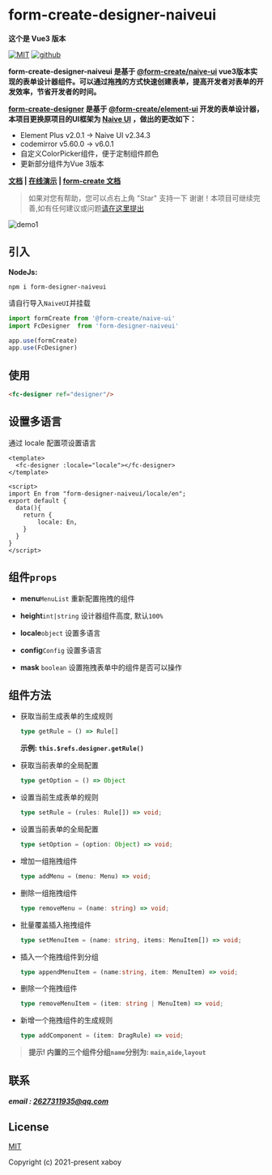 # form-create-designer-naiveui

**这个是 Vue3 版本**

[![MIT](https://img.shields.io/badge/License-MIT-yellow.svg)](https://github.com/SX-Code/form-designer-naiveui)
[![github](https://img.shields.io/badge/Author-sx-code-blue.svg)](https://github.com/SX-Code)

**form-create-designer-naiveui 是基于 [@form-create/naive-ui](https://github.com/xaboy/form-create) vue3版本实现的表单设计器组件。可以通过拖拽的方式快速创建表单，提高开发者对表单的开发效率，节省开发者的时间。**

**[form-create-designer](https://github.com/xaboy/form-create) 是基于 [@form-create/element-ui](https://github.com/xaboy/form-create) 开发的表单设计器，本项目更换原项目的UI框架为 [Naive UI](https://www.naiveui.com) ，做出的更改如下：**

- Element Plus v2.0.1 -> Naive UI v2.34.3
- codemirror v5.60.0 -> v6.0.1
- 自定义ColorPicker组件，便于定制组件颜色
- 更新部分组件为Vue 3版本

**[文档](http://designer.form-create.com/guide/) | [在线演示](http://8.130.38.57:81/form-designer/) | [form-create 文档](http://form-create.com/v3/guide/)**

> 如果对您有帮助，您可以点右上角 "Star" 支持一下 谢谢！本项目可继续完善,如有任何建议或问题[请在这里提出](https://github.com/SX-Code/form-designer-naiveui/issues)




![demo1](https://cdn.staticaly.com/gh/sx-code/tuchuang@master/form-create-designer/designer-review.png)

## 引入

**NodeJs:**

```shell
npm i form-designer-naiveui
```

请自行导入`NaiveUI`并挂载

```js
import formCreate from '@form-create/naive-ui'
import FcDesigner  from 'form-designer-naiveui'

app.use(formCreate)
app.use(FcDesigner)
```

## 使用

```html
<fc-designer ref="designer"/>
```

## 设置多语言
通过 locale 配置项设置语言

```vue
<template>
  <fc-designer :locale="locale"></fc-designer>
</template>

<script>
import En from "form-designer-naiveui/locale/en";
export default {
  data(){
    return {
        locale: En,
    }
  }
}
</script>
```

## 组件`props`

- **menu**`MenuList` 重新配置拖拽的组件

- **height**`int|string` 设计器组件高度, 默认`100%`

- **locale**`object` 设置多语言

- **config**`Config` 设置多语言

- **mask** `boolean` 设置拖拽表单中的组件是否可以操作

## 组件方法

- 获取当前生成表单的生成规则

    ```ts
    type getRule = () => Rule[]
    ```
  **示例: `this.$refs.designer.getRule()`**

- 获取当前表单的全局配置

    ```ts
    type getOption = () => Object
    ```

- 设置当前生成表单的规则

    ```ts
    type setRule = (rules: Rule[]) => void;
    ```

- 设置当前表单的全局配置

    ```ts
    type setOption = (option: Object) => void;
    ```

- 增加一组拖拽组件

    ```ts
    type addMenu = (menu: Menu) => void;
    ```
- 删除一组拖拽组件

    ```ts
    type removeMenu = (name: string) => void;
    ```

- 批量覆盖插入拖拽组件

    ```ts
    type setMenuItem = (name: string, items: MenuItem[]) => void;
    ```

- 插入一个拖拽组件到分组

    ```ts
    type appendMenuItem = (name:string, item: MenuItem) => void;
    ```

- 删除一个拖拽组件

    ```ts
    type removeMenuItem = (item: string | MenuItem) => void;
    ```

- 新增一个拖拽组件的生成规则

    ```ts
    type addComponent = (item: DragRule) => void;
    ```
> **提示! 内置的三个组件分组`name`分别为: `main`,`aide`,`layout`**

## 联系

##### email : 2627311935@qq.com

## License

[MIT](http://opensource.org/licenses/MIT)

Copyright (c) 2021-present xaboy
